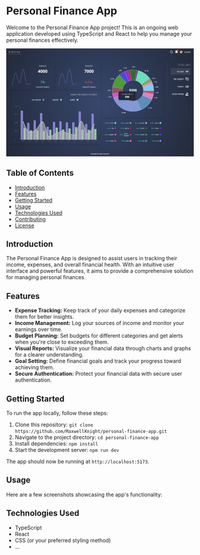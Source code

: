 # Personal Finance App

Welcome to the Personal Finance App project! This is an ongoing web application developed using TypeScript and React to help you manage your personal finances effectively.

![Homepage Screenshot](clarity-screenshot.png)

## Table of Contents

- [Introduction](#introduction)
- [Features](#features)
- [Getting Started](#getting-started)
- [Usage](#usage)
- [Technologies Used](#technologies-used)
- [Contributing](#contributing)
- [License](#license)

## Introduction

The Personal Finance App is designed to assist users in tracking their income, expenses, and overall financial health. With an intuitive user interface and powerful features, it aims to provide a comprehensive solution for managing personal finances.

## Features

- **Expense Tracking:** Keep track of your daily expenses and categorize them for better insights.
- **Income Management:** Log your sources of income and monitor your earnings over time.
- **Budget Planning:** Set budgets for different categories and get alerts when you're close to exceeding them.
- **Visual Reports:** Visualize your financial data through charts and graphs for a clearer understanding.
- **Goal Setting:** Define financial goals and track your progress toward achieving them.
- **Secure Authentication:** Protect your financial data with secure user authentication.

## Getting Started

To run the app locally, follow these steps:

1. Clone this repository: `git clone https://github.com/MaxwellKnight/personal-finance-app.git`
2. Navigate to the project directory: `cd personal-finance-app`
3. Install dependencies: `npm install`
4. Start the development server: `npm run dev`

The app should now be running at `http://localhost:5173`.

## Usage

Here are a few screenshots showcasing the app's functionality:

## Technologies Used

- TypeScript
- React
- CSS (or your preferred styling method)
- ...
